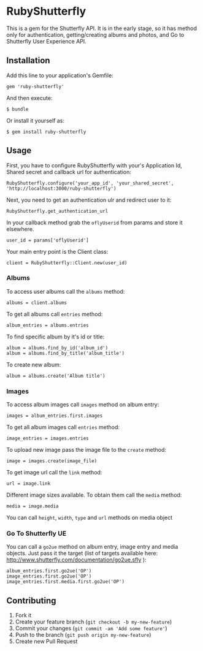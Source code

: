 # RubyShutterfly

This is a gem for the Shutterfly API. It is in the early stage, so it has method only for authentication, getting/creating albums and photos, and Go to Shutterfly User Experience API.

## Installation

Add this line to your application's Gemfile:

    gem 'ruby-shutterfly'

And then execute:

    $ bundle

Or install it yourself as:

    $ gem install ruby-shutterfly

## Usage

First, you have to configure RubyShutterfly with your's Application Id, Shared secret and callback url for authentication:

    RubyShutterfly.configure('your_app_id', 'your_shared_secret', 'http://localhost:3000/ruby-shutterfly')

Next, you need to get an authentication ulr and redirect user to it:

    RubyShutterfly.get_authentication_url

In your callback method grab the `oflyUserid` from params and store it elsewhere.

    user_id = params['oflyUserid']

Your main entry point is the Client class:

    client = RubyShutterfly::Client.new(user_id)

### Albums

To access user albums call the `albums` method:

    albums = client.albums

To get all albums call `entries` method:

    album_entries = albums.entries

To find specific album by it's id or title:

    album = albums.find_by_id('album_id')
    album = albums.find_by_title('album_title')

To create new album:

    album = albums.create('Album title')

### Images

To access album images call `images` method on album entry:

    images = album_entries.first.images

To get all album images call `entries` method:

    image_entries = images.entries

To upload new image pass the image file to the `create` method:

    image = images.create(image_file)

To get image url call the `link` method:

    url = image.link

Different image sizes available. To obtain them call the `media` method:

    media = image.media

You can call `height`, `width`, `type` and `url` methods on media object


### Go To Shutterfly UE

You can call a `go2ue` method on album entry, image entry and media objects. Just pass it the target (list of targets available here: http://www.shutterfly.com/documentation/go2ue.sfly ):

    album_entries.first.go2ue('OP')
    image_entries.first.go2ue('OP')
    image_entries.first.media.first.go2ue('OP')



## Contributing

1. Fork it
2. Create your feature branch (`git checkout -b my-new-feature`)
3. Commit your changes (`git commit -am 'Add some feature'`)
4. Push to the branch (`git push origin my-new-feature`)
5. Create new Pull Request
